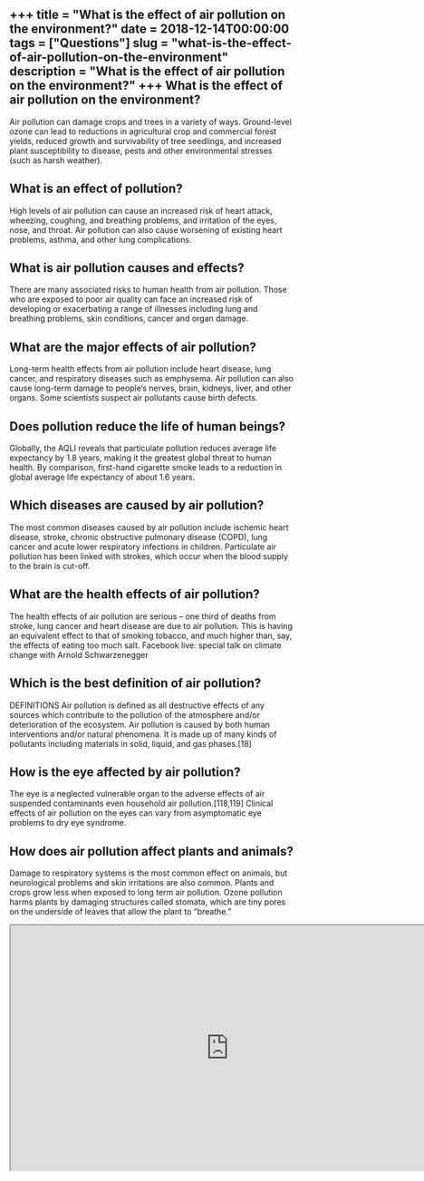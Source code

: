 +++
title = "What is the effect of air pollution on the environment?"
date = 2018-12-14T00:00:00
tags = ["Questions"]
slug = "what-is-the-effect-of-air-pollution-on-the-environment"
description = "What is the effect of air pollution on the environment?"
+++
What is the effect of air pollution on the environment?
-------------------------------------------------------

Air pollution can damage crops and trees in a variety of ways. Ground-level ozone can lead to reductions in agricultural crop and commercial forest yields, reduced growth and survivability of tree seedlings, and increased plant susceptibility to disease, pests and other environmental stresses (such as harsh weather).

What is an effect of pollution?
-------------------------------

High levels of air pollution can cause an increased risk of heart attack, wheezing, coughing, and breathing problems, and irritation of the eyes, nose, and throat. Air pollution can also cause worsening of existing heart problems, asthma, and other lung complications.

What is air pollution causes and effects?
-----------------------------------------

There are many associated risks to human health from air pollution. Those who are exposed to poor air quality can face an increased risk of developing or exacerbating a range of illnesses including lung and breathing problems, skin conditions, cancer and organ damage.

What are the major effects of air pollution?
--------------------------------------------

Long-term health effects from air pollution include heart disease, lung cancer, and respiratory diseases such as emphysema. Air pollution can also cause long-term damage to people’s nerves, brain, kidneys, liver, and other organs. Some scientists suspect air pollutants cause birth defects.

Does pollution reduce the life of human beings?
-----------------------------------------------

Globally, the AQLI reveals that particulate pollution reduces average life expectancy by 1.8 years, making it the greatest global threat to human health. By comparison, first-hand cigarette smoke leads to a reduction in global average life expectancy of about 1.6 years.

Which diseases are caused by air pollution?
-------------------------------------------

The most common diseases caused by air pollution include ischemic heart disease, stroke, chronic obstructive pulmonary disease (COPD), lung cancer and acute lower respiratory infections in children. Particulate air pollution has been linked with strokes, which occur when the blood supply to the brain is cut-off.

What are the health effects of air pollution?
---------------------------------------------

The health effects of air pollution are serious – one third of deaths from stroke, lung cancer and heart disease are due to air pollution. This is having an equivalent effect to that of smoking tobacco, and much higher than, say, the effects of eating too much salt. Facebook live: special talk on climate change with Arnold Schwarzenegger

Which is the best definition of air pollution?
----------------------------------------------

DEFINITIONS Air pollution is defined as all destructive effects of any sources which contribute to the pollution of the atmosphere and/or deterioration of the ecosystem. Air pollution is caused by both human interventions and/or natural phenomena. It is made up of many kinds of pollutants including materials in solid, liquid, and gas phases.\[18\]

How is the eye affected by air pollution?
-----------------------------------------

The eye is a neglected vulnerable organ to the adverse effects of air suspended contaminants even household air pollution.\[118,119\] Clinical effects of air pollution on the eyes can vary from asymptomatic eye problems to dry eye syndrome.

How does air pollution affect plants and animals?
-------------------------------------------------

Damage to respiratory systems is the most common effect on animals, but neurological problems and skin irritations are also common. Plants and crops grow less when exposed to long term air pollution. Ozone pollution harms plants by damaging structures called stomata, which are tiny pores on the underside of leaves that allow the plant to “breathe.”

<iframe allow="accelerometer; autoplay; clipboard-write; encrypted-media; gyroscope; picture-in-picture" allowfullscreen="" class="__youtube_prefs__  epyt-is-override  no-lazyload" data-no-lazy="1" data-origheight="433" data-origwidth="770" data-skipgform_ajax_framebjll="" height="433" id="_ytid_62382" loading="lazy" src="https://www.youtube.com/embed/INf0dIT3RVQ?enablejsapi=1&autoplay=0&cc_load_policy=0&cc_lang_pref=&iv_load_policy=1&loop=0&modestbranding=0&rel=1&fs=1&playsinline=0&autohide=2&theme=dark&color=red&controls=1&" title="YouTube player" width="770"></iframe>